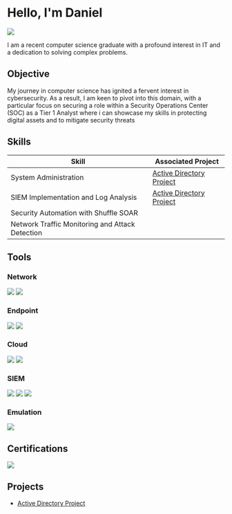 
# Hello, I'm Daniel
<a href="https://www.linkedin.com/in/daniel-anerobi-3555ab162"><img src="https://img.shields.io/badge/-LinkedIn-0072b1?&style=for-the-badge&logo=linkedin&logoColor=white" /></a>


I am a recent computer science graduate with a profound interest in IT and a dedication to solving complex problems.

## Objective

My journey in computer science has ignited a fervent interest in cybersecurity. As a result, I am keen to pivot into this domain, with a particular focus on securing a role within a Security Operations Center (SOC) as a Tier 1 Analyst where i can showcase my skills in protecting digital assets and to mitigate security threats

## Skills

| Skill                                         | Associated Project         |
|-----------------------------------------------|----------------------------|
| System Administration                         | <a href="https://github.com/Plutowrl/Active-Directory-HomeLab">Active Directory Project</a>|
| SIEM Implementation and Log Analysis          | <a href="https://github.com/Plutowrl/Active-Directory-HomeLab">Active Directory Project</a>|
| Security Automation with Shuffle SOAR         | 
| Network Traffic Monitoring and Attack Detection | 


## Tools

### Network
<div>
    <img src="https://img.shields.io/badge/-Wireshark-1679A7?&style=for-the-badge&logo=Wireshark&logoColor=white" />
    <img src="https://img.shields.io/badge/-Zeek-777BB4?&style=for-the-badge&logo=Zeek&logoColor=white" />
</div>

### Endpoint
<div>
    <img src="https://img.shields.io/badge/-Microsoft_Defender_for_Endpoint-00A4EF?&style=for-the-badge&logo=Microsoft&logoColor=white" />
    <img src="https://img.shields.io/badge/-Velociraptor-4B275F?&style=for-the-badge&logo=Velociraptor&logoColor=white" />
</div>

### Cloud
<div>
    <img src="https://img.shields.io/badge/-AWS-232F3E?&style=for-the-badge&logo=Amazon-AWS&logoColor=white" />
    <img src="https://img.shields.io/badge/-Azure_Cloud-0089D6?&style=for-the-badge&logo=Microsoft-Azure&logoColor=white" />
</div>

### SIEM
<div>
    <img src="https://img.shields.io/badge/-Microsoft_Sentinel-0078D4?&style=for-the-badge&logo=Microsoft&logoColor=white" />
    <img src="https://img.shields.io/badge/-Splunk-000000?&style=for-the-badge&logo=Splunk&logoColor=white" />
    <img src="https://img.shields.io/badge/-Elastic-005571?&style=for-the-badge&logo=Elastic&logoColor=white" />
</div>

### Emulation
<div>
    <img src="https://img.shields.io/badge/-Atomic_Red_Team-000000?&style=for-the-badge&logo=Atomic-Red-Team&logoColor=white" />
</div>

## Certifications
<div>
<img src="https://img.shields.io/badge/-Security%2B-FF0000?&style=for-the-badge&logo=CompTIA&logoColor=white" />
</div>

## Projects
- <a href="https://github.com/Plutowrl/Active-Directory-HomeLab">Active Directory Project</a>
